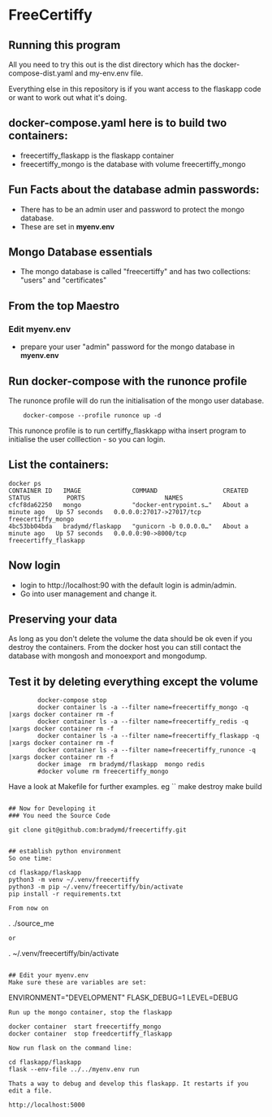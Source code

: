 # FreeCertiffy
## Running this program
All you need to try this out is the dist directory which has the docker-compose-dist.yaml and my-env.env file.

Everything else in this repository is if you want access to the flaskapp code or want to work out what it's doing.

## docker-compose.yaml here is to build two containers:
  - freecertiffy_flaskapp is the flaskapp container
  - freecertiffy_mongo is the database with volume freecertiffy_mongo

## Fun Facts about the database admin passwords:
  - There has to be an admin user and password to protect the mongo database.
  - These are set in **myenv.env**

## Mongo Database essentials
  - The mongo database is called "freecertiffy" and has two collections: "users" and "certificates"

## From the top Maestro
### Edit __myenv.env__
  - prepare your user "admin" password for the mongo database in __myenv.env__

## Run docker-compose with the runonce profile
The runonce profile will do run the initialisation of the mongo user database.
```
    docker-compose --profile runonce up -d
```
This runonce profile is to run certiffy_flaskkapp witha insert program to initialise the user colllection - so you can login.

## List the containers:
```
docker ps
CONTAINER ID   IMAGE              COMMAND                  CREATED              STATUS          PORTS                      NAMES
cfcf8da62250   mongo              "docker-entrypoint.s…"   About a minute ago   Up 57 seconds   0.0.0.0:27017->27017/tcp   freecertiffy_mongo
4bc53bb04bda   bradymd/flaskapp   "gunicorn -b 0.0.0.0…"   About a minute ago   Up 57 seconds   0.0.0.0:90->8000/tcp       freecertiffy_flaskapp
```

## Now login
  - login to http://localhost:90 with the default login is admin/admin.
  - Go into user management and change it.

## Preserving your data
As long as you don't delete the volume the data should be ok even if you destroy the containers. 
From the docker host you can still contact the database with mongosh  and monoexport and mongodump.

## Test it by deleting everything except the volume
```
        docker-compose stop
        docker container ls -a --filter name=freecertiffy_mongo -q |xargs docker container rm -f 
        docker container ls -a --filter name=freecertiffy_redis -q |xargs docker container rm -f 
        docker container ls -a --filter name=freecertiffy_flaskapp -q |xargs docker container rm -f 
        docker container ls -a --filter name=freecertiffy_runonce -q |xargs docker container rm -f 
        docker image  rm bradymd/flaskapp  mongo redis
        #docker volume rm freecertiffy_mongo
```
Have a look at Makefile for further examples. eg
``
        make destroy
        make build
```

## Now for Developing it
### You need the Source Code
```
    git clone git@github.com:bradymd/freecertiffy.git
```

## establish python environment
So one time:
```
    cd flaskapp/flaskapp
    python3 -m venv ~/.venv/freecertiffy
    python3 -m pip ~/.venv/freecertiffy/bin/activate
    pip install -r requirements.txt
```
From now on 
```
.   ./source_me
```
or
```
.   ~/.venv/freecertiffy/bin/activate
```

## Edit your myenv.env
Make sure these are variables are set:
```
ENVIRONMENT="DEVELOPMENT"
FLASK_DEBUG=1
LEVEL=DEBUG
```
Run up the mongo container, stop the flaskapp
```
    docker container  start freecertiffy_mongo
    docker container  stop freedcertiffy_flaskapp
```
Now run flask on the command line:
```
    cd flaskapp/flaskapp
    flask --env-file ../../myenv.env run
```
Thats a way to debug and develop this flaskapp. It restarts if you edit a file.
```
    http://localhost:5000
```

